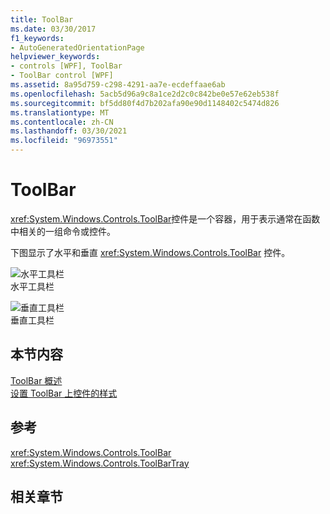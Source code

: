 ```yaml
---
title: ToolBar
ms.date: 03/30/2017
f1_keywords:
- AutoGeneratedOrientationPage
helpviewer_keywords:
- controls [WPF], ToolBar
- ToolBar control [WPF]
ms.assetid: 8a95d759-c298-4291-aa7e-ecdeffaae6ab
ms.openlocfilehash: 5acb5d96a9c8a1ce2d2c0c842be0e57e62eb538f
ms.sourcegitcommit: bf5dd80f4d7b202afa90e90d1148402c5474d826
ms.translationtype: MT
ms.contentlocale: zh-CN
ms.lasthandoff: 03/30/2021
ms.locfileid: "96973551"
---
```

# <a name="toolbar"></a>ToolBar
<xref:System.Windows.Controls.ToolBar>控件是一个容器，用于表示通常在函数中相关的一组命令或控件。  
  
 下图显示了水平和垂直 <xref:System.Windows.Controls.ToolBar> 控件。  
  
 ![水平工具栏](./media/ss-ctl-horztoolbar.GIF "SS_CTL_horztoolbar")  
水平工具栏  
  
 ![垂直工具栏](./media/ss-ctl-verttoolbar.GIF "SS_CTL_verttoolbar")  
垂直工具栏  
  
## <a name="in-this-section"></a>本节内容  
 [ToolBar 概述](toolbar-overview.md)  
  [设置 ToolBar 上控件的样式](how-to-style-controls-on-a-toolbar.md)  
  
## <a name="reference"></a>参考  
 <xref:System.Windows.Controls.ToolBar>  
  <xref:System.Windows.Controls.ToolBarTray>  
  
## <a name="related-sections"></a>相关章节
